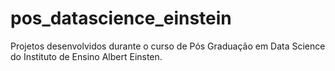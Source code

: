# pos_datascience_einstein
Projetos desenvolvidos durante o curso de Pós Graduação em Data Science do Instituto de Ensino Albert Einsten.
